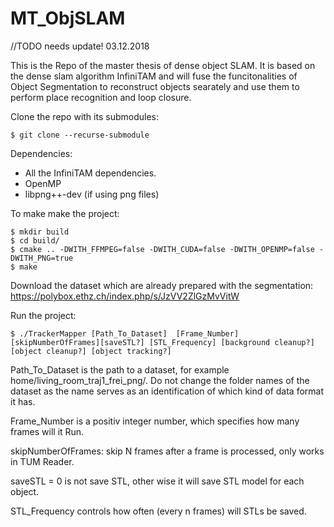 # MT_ObjSLAM

//TODO needs update!  03.12.2018

This is the Repo of the master thesis of dense object SLAM. It is based on the dense slam algorithm InfiniTAM and will fuse the funcitonalities of Object Segmentation to reconstruct objects searately and use them to perform place recognition and loop closure.

Clone the repo with its submodules: 
```
$ git clone --recurse-submodule
```
Dependencies:
- All the InfiniTAM dependencies.
- OpenMP
- libpng++-dev (if using png files)

To make make the project:

```
$ mkdir build
$ cd build/
$ cmake .. -DWITH_FFMPEG=false -DWITH_CUDA=false -DWITH_OPENMP=false -DWITH_PNG=true
$ make
```

Download the dataset which are already prepared with the segmentation: https://polybox.ethz.ch/index.php/s/JzVV2ZlGzMvVitW

Run the project:

```
$ ./TrackerMapper [Path_To_Dataset]  [Frame_Number] [skipNumberOfFrames][saveSTL?] [STL_Frequency] [background cleanup?] [object cleanup?] [object tracking?]
```

Path_To_Dataset is the path to a dataset, for example home/living_room_traj1_frei_png/. Do not change the folder names of the dataset as the name serves as an identification of which kind of data format it has.

Frame_Number is a positiv integer number, which specifies how many frames will it Run.

skipNumberOfFrames: skip N frames after a frame is processed, only works in TUM Reader.

saveSTL = 0 is not save STL, other wise it will save STL model for each object.

STL_Frequency controls how often (every n frames) will STLs be saved.

